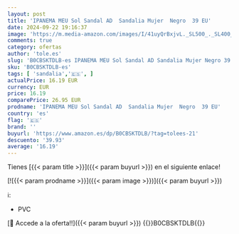 ```yaml
---
layout: post
title: 'IPANEMA MEU Sol Sandal AD  Sandalia Mujer  Negro  39 EU'
date: 2024-09-22 19:16:37
image: 'https://m.media-amazon.com/images/I/41uyQrBxjvL._SL500_._SL400_.jpg'
comments: true
category: ofertas
author: 'tole.es'
slug: 'B0CBSKTDLB-es IPANEMA MEU Sol Sandal AD Sandalia Mujer Negro 39 EU'
sku: 'B0CBSKTDLB-es'
tags: [ 'sandalia','🇪🇸', ]
actualPrice: 16.19 EUR
currency: EUR
price: 16.19
comparePrice: 26.95 EUR
prodname: 'IPANEMA MEU Sol Sandal AD  Sandalia Mujer  Negro  39 EU'
country: 'es'
flag: '🇪🇸'
brand: ''
buyurl: 'https://www.amazon.es/dp/B0CBSKTDLB/?tag=tolees-21'
descuento: '39.93'
average: '16.19'
---
```


Tienes [{{< param title >}}]({{< param buyurl >}}) en el siguiente enlace!

[![{{< param prodname >}}]({{< param image >}})]({{< param buyurl >}})

ℹ️:

- PVC

[🛒 Accede a la oferta!!]({{< param buyurl >}})
{{<world>}}B0CBSKTDLB{{</world>}}
